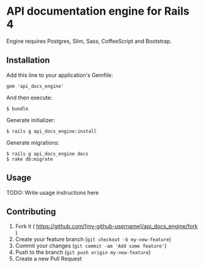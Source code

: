 # API documentation engine for Rails 4

Engine requires Postgres, Slim, Sass, CoffeeScript and Bootstrap.

## Installation

Add this line to your application's Gemfile:

    gem 'api_docs_engine'

And then execute:

    $ bundle

Generate initializer:

    $ rails g api_docs_engine:install

Generate migrations:

    $ rails g api_docs_engine docs
    $ rake db:migrate
    
## Usage

TODO: Write usage instructions here

## Contributing

1. Fork it ( https://github.com/[my-github-username]/api_docs_engine/fork )
2. Create your feature branch (`git checkout -b my-new-feature`)
3. Commit your changes (`git commit -am 'Add some feature'`)
4. Push to the branch (`git push origin my-new-feature`)
5. Create a new Pull Request
